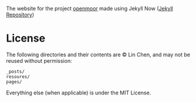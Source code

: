 The website for the project [openmoor](https://github.com/chen-lin/openmoor) made using Jekyll Now ([Jekyll Repository](http://www.jekyllnow.com))

# License

The following directories and their contents are &copy; Lin Chen, and may not be reused without permission:
```
_posts/
resoures/
pages/
```
Everything else (when applicable) is under the MIT License.
